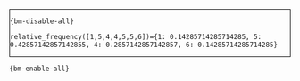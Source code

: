 <div style="border:1px solid black;">

`{bm-disable-all}`

```
relative_frequency([1,5,4,4,5,5,6])={1: 0.14285714285714285, 5: 0.42857142857142855, 4: 0.2857142857142857, 6: 0.14285714285714285}
```

</div>

`{bm-enable-all}`

